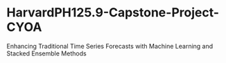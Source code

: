 # HarvardPH125.9-Capstone-Project-CYOA
Enhancing Traditional Time Series Forecasts with Machine Learning and Stacked Ensemble Methods
